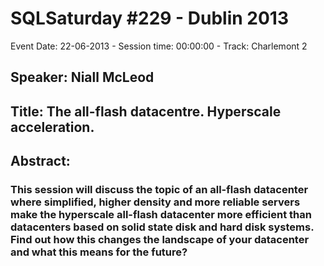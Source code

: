 # SQLSaturday #229 - Dublin 2013
Event Date: 22-06-2013 - Session time: 00:00:00 - Track: Charlemont 2
## Speaker: Niall McLeod
## Title: The all-flash datacentre.  Hyperscale acceleration.
## Abstract:
### This session will discuss the topic of an all-flash datacenter where simplified, higher density and more reliable servers make the hyperscale all-flash datacenter more efficient than datacenters based on solid state disk and hard disk systems.  Find out how this changes the landscape of your datacenter and what this means for the future?
